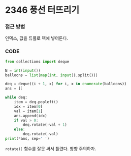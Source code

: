 # 2346 풍선 터뜨리기



### 접근 방법

인덱스, 값을 튜플로 덱에 넣어둔다.



### CODE

```python
from collections import deque

N = int(input())
balloons = list(map(int, input().split()))

deq = deque((i + 1, x) for i, x in enumerate(balloons))
ans = []

while deq:
    item = deq.popleft()
    idx = item[0]
    val = item[1]
    ans.append(idx)
    if val > 0:
        deq.rotate(-val + 1)
    else:
        deq.rotate(-val)
print(*ans, sep=' ')
```



`rotate()` 함수를 잘못 써서 틀렸다. 방향 주의하자.

